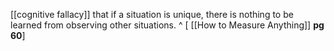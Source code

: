 [[cognitive fallacy]] that if a situation is unique, there is nothing to be learned from observing other situations. ^ [ [[How to Measure Anything]] **pg 60**]